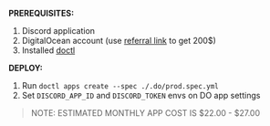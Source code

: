 **PREREQUISITES:**
1. Discord application
2. DigitalOcean account (use [referral link](https://m.do.co/c/fd492ca49952) to get 200$)
3. Installed [doctl](https://docs.digitalocean.com/reference/doctl/how-to/install)

**DEPLOY:**
1. Run `doctl apps create --spec ./.do/prod.spec.yml`
2. Set `DISCORD_APP_ID` and `DISCORD_TOKEN` envs on DO app settings

> NOTE: ESTIMATED MONTHLY APP COST IS $22.00 - $27.00